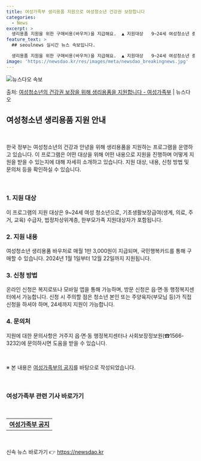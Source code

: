 ```yaml
---
title: 여성가족부 생리용품 지원으로 여성청소년 건강권 보장합니다
categories:
  - News
excerpt: >
  생리용품 지원을 위한 구매비용(바우처)을 지급해요.  ▲ 지원대상   9~24세 여성청소년 중 기초생활보장급…
feature_text: >
  ## seoulnews 실시간 뉴스 속보입니다.

  생리용품 지원을 위한 구매비용(바우처)을 지급해요.  ▲ 지원대상   9~24세 여성청소년 중 기초생활보장급…
image: 'https://newsdao.kr/res/images/meta/newsdao_breakingnews.jpg'
---
```


![뉴스다오 속보](https://newsdao.kr/res/images/meta/newsdao_breakingnews.jpg)

<p>출처: <a href="https://newsdao.kr/3858" rel="dofollow">여성청소년의 건강권 보장을 위해 생리용품을 지원합니다 - 여성가족부</a> | 뉴스다오</p>

<h2 data-ke-size="size26">여성청소년 생리용품 지원 안내</h2>
<p data-ke-size="size16">&nbsp;</p>
한국 정부는 여성청소년의 건강과 안녕을 위해 생리용품을 지원하는 프로그램을 운영하고 있습니다. 이 프로그램은 어떤 대상을 위해 어떤 내용으로 지원을 진행하며 어떻게 지원을 받을 수 있는지에 대해 자세히 소개하고 있습니다. 지원 대상, 내용, 신청 방법 및 문의처 등을 확인하실 수 있습니다.
<p data-ke-size="size16">&nbsp;</p>

<h3>1. 지원 대상</h3>
<p data-ke-size="size16">이 프로그램의 지원 대상은 9~24세 여성 청소년으로, 기초생활보장급여(생계, 의료, 주거, 교육) 수급자, 법정차상위계층, 한부모가족 지원대상자가 포함됩니다.</p>

<h3>2. 지원 내용</h3>
<p data-ke-size="size16">여성청소년 생리용품 바우처로 매월 1만 3,000원이 지급되며, 국민행복카드를 통해 구매할 수 있습니다. 2024년 1월 1일부터 12월 22일까지 지원됩니다.</p>

<h3>3. 신청 방법</h3>
<p data-ke-size="size16">온라인 신청은 복지로또나 모바일 앱을 통해 가능하며, 방문 신청은 읍·면·동 행정복지센터에서 가능합니다. 신청 시 주의할 점은 청소년 본인 또는 주양육자(부모님 등)가 직접 신청을 하셔야 하며, 24세까지 지원이 가능합니다.</p>

<h3>4. 문의처</h3>
<p data-ke-size="size16">지원에 대한 문의사항은 거주지 읍·면·동 행정복지센터나 사회보장정보원(☎1566-3232)에 문의하시면 도움을 받을 수 있습니다.</p>
<p data-ke-size="size16">&nbsp;</p>
<p data-ke-size="size16">※ 본 내용은 <a href="https://newsdao.kr/3858" target="_blank" rel="noopener">여성가족부의 공지</a>를 바탕으로 작성되었습니다.</p>
<p data-ke-size="size16">&nbsp;</p>
<h3>여성가족부 관련 기사 바로가기</h3>
<p data-ke-size="size16">&nbsp;</p>
<table>
<tbody>
<tr>
<td style="text-align: center; height: 17px;"><b><a href="https://newsdao.kr/3858" target="_blank" rel="noopener">여성가족부 공지</a></b></td>
</tr>
</tbody>
</table>
<p data-ke-size="size16">&nbsp;</p>

신속 뉴스 바로가기 👉 <a href="https://newsdao.kr" rel="dofollow">https://newsdao.kr</a>


